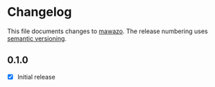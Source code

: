 # Changelog

This file documents changes to [mawazo](https://your.repo.url.here). The release numbering uses [semantic versioning](http://semver.org).

## 0.1.0

- [X] Initial release
